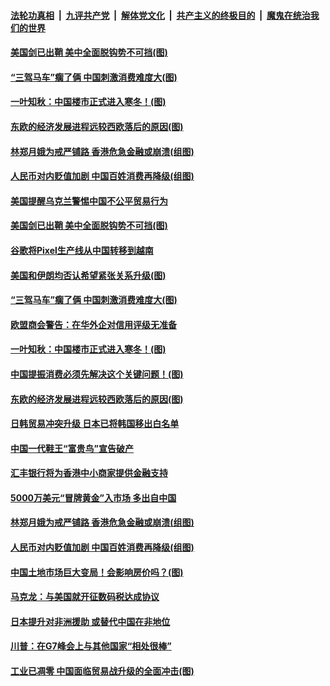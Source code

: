 ####  [法轮功真相](../../../../basic/blob/master/README.md?t=08291600) &nbsp;|&nbsp; [九评共产党](../../../../9ping.md/blob/master/README.md?t=08291600) &nbsp;|&nbsp; [解体党文化](../../../../jtdwh.md/blob/master/README.md?t=08291600)  &nbsp;|&nbsp; [共产主义的终极目的](../../../../gczydzjmd.md/blob/master/README.md?t=08291600) &nbsp;|&nbsp; [魔鬼在统治我们的世界](../../../../mgztzwmdsj.md/blob/master/README.md?t=08291600) 

#### [美国剑已出鞘 美中全面脱钩势不可挡(图)](../pages/p5/905426.md?t=08291600) 

#### [“三驾马车”瘸了俩 中国刺激消费难度大(图)](../pages/p5/905334.md?t=08291600) 

#### [一叶知秋：中国楼市正式进入寒冬！(图)](../pages/p5/905373.md?t=08291600) 

#### [东欧的经济发展进程远较西欧落后的原因(图)](../pages/p5/905336.md?t=08291600) 

#### [林郑月娥为戒严铺路 香港危急金融或崩溃(组图)](../pages/p5/905299.md?t=08291600) 

#### [人民币对内贬值加剧 中国百姓消费再降级(组图)](../pages/p5/905229.md?t=08291600) 

#### [美国提醒乌克兰警惕中国不公平贸易行为](../pages/p5/905430.md?t=08291600) 

#### [美国剑已出鞘 美中全面脱钩势不可挡(图)](../pages/p5/905426.md?t=08291600) 

#### [谷歌将Pixel生产线从中国转移到越南](../pages/p5/905381.md?t=08291600) 

#### [美国和伊朗均否认希望紧张关系升级(图)](../pages/p5/905382.md?t=08291600) 

#### [“三驾马车”瘸了俩 中国刺激消费难度大(图)](../pages/p5/905334.md?t=08291600) 

#### [欧盟商会警告：在华外企对信用评级无准备](../pages/p5/905376.md?t=08291600) 

#### [一叶知秋：中国楼市正式进入寒冬！(图)](../pages/p5/905373.md?t=08291600) 

#### [中国提振消费必须先解决这个关键问题！(图)](../pages/p5/905337.md?t=08291600) 

#### [东欧的经济发展进程远较西欧落后的原因(图)](../pages/p5/905336.md?t=08291600) 

#### [日韩贸易冲突升级 日本已将韩国移出白名单](../pages/p5/905358.md?t=08291600) 

#### [中国一代鞋王“富贵鸟”宣告破产](../pages/p5/905338.md?t=08291600) 

#### [汇丰银行将为香港中小商家提供金融支持](../pages/p5/905304.md?t=08291600) 

#### [5000万美元“冒牌黄金”入市场 多出自中国](../pages/p5/905302.md?t=08291600) 

#### [林郑月娥为戒严铺路 香港危急金融或崩溃(组图)](../pages/p5/905299.md?t=08291600) 

#### [人民币对内贬值加剧 中国百姓消费再降级(组图)](../pages/p5/905229.md?t=08291600) 

#### [中国土地市场巨大变局！会影响房价吗？(图)](../pages/p5/905230.md?t=08291600) 

#### [马克龙：与美国就开征数码税达成协议](../pages/p5/905233.md?t=08291600) 

#### [日本提升对非洲援助 或替代中国在非地位](../pages/p5/905232.md?t=08291600) 

#### [川普：在G7峰会上与其他国家“相处很棒”](../pages/p5/905231.md?t=08291600) 

#### [工业已凋零 中国面临贸易战升级的全面冲击(图)](../pages/p5/905206.md?t=08291600) 

